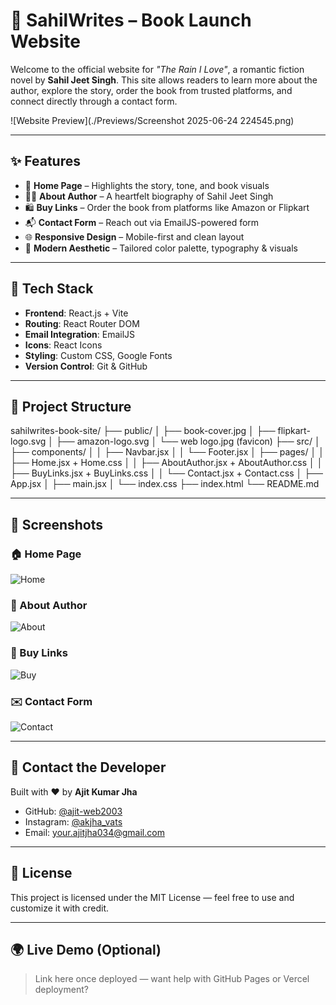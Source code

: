 # 📖 SahilWrites – Book Launch Website

Welcome to the official website for *"The Rain I Love"*, a romantic fiction novel by **Sahil Jeet Singh**. This site allows readers to learn more about the author, explore the story, order the book from trusted platforms, and connect directly through a contact form.

![Website Preview](./Previews/Screenshot 2025-06-24 224545.png)

---

## ✨ Features

- 📘 **Home Page** – Highlights the story, tone, and book visuals
- 🧑‍💼 **About Author** – A heartfelt biography of Sahil Jeet Singh
- 🛍️ **Buy Links** – Order the book from platforms like Amazon or Flipkart
- 📬 **Contact Form** – Reach out via EmailJS-powered form
- 🌐 **Responsive Design** – Mobile-first and clean layout
- 🎨 **Modern Aesthetic** – Tailored color palette, typography & visuals

---

## 🚀 Tech Stack

- **Frontend**: React.js + Vite
- **Routing**: React Router DOM
- **Email Integration**: EmailJS
- **Icons**: React Icons
- **Styling**: Custom CSS, Google Fonts
- **Version Control**: Git & GitHub

---

## 📂 Project Structure

sahilwrites-book-site/
├── public/
│ ├── book-cover.jpg
│ ├── flipkart-logo.svg
│ ├── amazon-logo.svg
│ └── web logo.jpg (favicon)
├── src/
│ ├── components/
│ │ ├── Navbar.jsx
│ │ └── Footer.jsx
│ ├── pages/
│ │ ├── Home.jsx + Home.css
│ │ ├── AboutAuthor.jsx + AboutAuthor.css
│ │ ├── BuyLinks.jsx + BuyLinks.css
│ │ └── Contact.jsx + Contact.css
│ ├── App.jsx
│ ├── main.jsx
│ └── index.css
├── index.html
└── README.md

---

## 📸 Screenshots

### 🏠 Home Page
![Home](./screenshots/home.png)

### 👤 About Author
![About](./screenshots/about.png)

### 🛒 Buy Links
![Buy](./screenshots/buy.png)

### ✉️ Contact Form
![Contact](./screenshots/contact.png)

---

## 📧 Contact the Developer

Built with ❤️ by **Ajit Kumar Jha**

- GitHub: [@ajit-web2003](https://github.com/ajit-web2003)
- Instagram: [@akjha_vats](https://instagram.com/akjha_vats)
- Email: [your.ajitjha034@gmail.com](mailto:your.ajitjha034@gmail.com)

---

## 📝 License

This project is licensed under the MIT License — feel free to use and customize it with credit.

---

## 🌍 Live Demo (Optional)

> Link here once deployed — want help with GitHub Pages or Vercel deployment?


